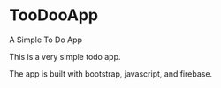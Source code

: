 # TooDooApp
A Simple To Do App


This is a very simple todo app.

The app is built with bootstrap, javascript, and firebase.
